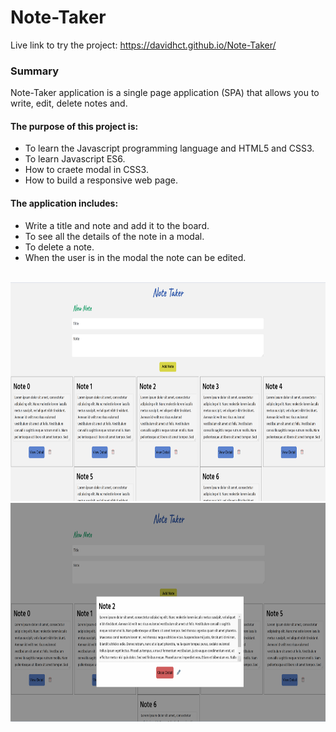 # Note-Taker

Live link to try the project: https://davidhct.github.io/Note-Taker/

### Summary

Note-Taker application is a single page application (SPA) that allows you to write, edit, delete notes and.<br>

#### The purpose of this project is:

- To learn the Javascript programming language and HTML5 and CSS3.
- To learn Javascript ES6.
- How to craete modal in CSS3.
- How to build a responsive web page.

#### The application includes:

- Write a title and note and add it to the board.
- To see all the details of the note in a modal.
- To delete a note.
- When the user is in the modal the note can be edited. <br><br>

<kbd><img src="/demo images/img_1.png" width="630" height="350"></kbd>
<kbd><img src="/demo images/img_2.png" width="630" height="350"></kbd>
